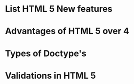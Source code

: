 # List HTML 5 New features

# Advantages of HTML 5 over 4

# Types of Doctype's

# Validations in HTML 5

